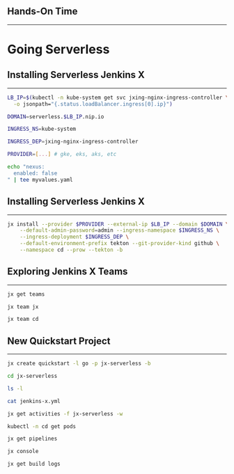 ## Hands-On Time

---

# Going Serverless


## Installing Serverless Jenkins X

---

```bash
LB_IP=$(kubectl -n kube-system get svc jxing-nginx-ingress-controller \
  -o jsonpath="{.status.loadBalancer.ingress[0].ip}")

DOMAIN=serverless.$LB_IP.nip.io

INGRESS_NS=kube-system

INGRESS_DEP=jxing-nginx-ingress-controller

PROVIDER=[...] # gke, eks, aks, etc

echo "nexus:
  enabled: false
" | tee myvalues.yaml
```


## Installing Serverless Jenkins X

---

```bash
jx install --provider $PROVIDER --external-ip $LB_IP --domain $DOMAIN \
    --default-admin-password=admin --ingress-namespace $INGRESS_NS \
    --ingress-deployment $INGRESS_DEP \
    --default-environment-prefix tekton --git-provider-kind github \
    --namespace cd --prow --tekton -b
```


## Exploring Jenkins X Teams

---

```bash
jx get teams

jx team jx

jx team cd
```


## New Quickstart Project

---

```bash
jx create quickstart -l go -p jx-serverless -b

cd jx-serverless

ls -l

cat jenkins-x.yml

jx get activities -f jx-serverless -w

kubectl -n cd get pods

jx get pipelines

jx console

jx get build logs
```


<!-- .slide: data-background="img/serverless-flow-prow.png" data-background-size="contain" -->


<!-- .slide: data-background="img/serverless-flow-pipeline-operator.png" data-background-size="contain" -->


<!-- .slide: data-background="img/serverless-flow-tekton.png" data-background-size="contain" -->


<!-- .slide: data-background="img/serverless-flow.png" data-background-size="contain" -->

